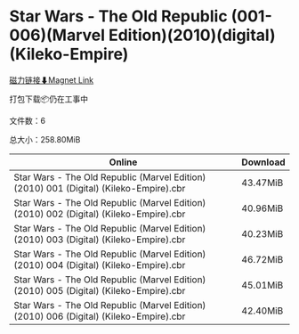 # Star Wars - The Old Republic (001-006)(Marvel Edition)(2010)(digital)(Kileko-Empire)

[磁力链接⬇Magnet Link](magnet:?xt=urn:btih:d931cc38798a4bde57874013f35df51cc0af4f5e&dn=Star%20Wars%20-%20The%20Old%20Republic%20%28001-006%29%28Marvel%20Edition%29%282010%29%28digital%29%28Kileko-Empire%29)

打包下载📦仍在工事中

文件数：6

总大小：258.80MiB

Online | Download
--- | ---
Star Wars - The Old Republic (Marvel Edition) (2010) 001 (Digital) (Kileko-Empire).cbr | 43.47MiB
Star Wars - The Old Republic (Marvel Edition) (2010) 002 (Digital) (Kileko-Empire).cbr | 40.96MiB
Star Wars - The Old Republic (Marvel Edition) (2010) 003 (Digital) (Kileko-Empire).cbr | 40.23MiB
Star Wars - The Old Republic (Marvel Edition) (2010) 004 (Digital) (Kileko-Empire).cbr | 46.72MiB
Star Wars - The Old Republic (Marvel Edition) (2010) 005 (Digital) (Kileko-Empire).cbr | 45.01MiB
Star Wars - The Old Republic (Marvel Edition) (2010) 006 (Digital) (Kileko-Empire).cbr | 42.40MiB